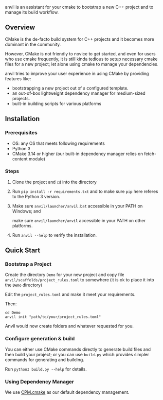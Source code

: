anvil is an assistant for your cmake to bootstrap a new C++ project and to manage its build workflow.

## Overview

CMake is the de-facto build system for C++ projects and it becomes more dominant in the community.

However, CMake is not friendly to novice to get started, and even for users who use cmake frequently, it is still kinda tedious to setup necessary cmake files for a new project; let alone using cmake to manage your dependencies.

anvil tries to improve your user experience in using CMake by providing features like:

- bootstrapping a new project out of a configured template.
- an out-of-box lightweight dependency manager for medium-sized projects.
- built-in building scripts for various platforms

## Installation

### Prerequisites

- OS: any OS that meets following requirements
- Python 3
- CMake 3.14 or higher (our built-in dependency manager relies on fetch-content module)

### Steps

1. Clone the project and `cd` into the directory

2. Run `pip install -r requirements.txt`
  and to make sure `pip` here referes to the Python 3 version.

3. Make sure `anvil/launcher/anvil.bat` accessible in your PATH on Windows; and

   make sure `anvil/launcher/anvil` accessible in your PATH on other platforms.

4. Run `anvil --help` to verify the installation.


## Quick Start

### Bootstrap a Project

Create the directory `Demo` for your new project and copy file `anvil/scaffolds/project_rules.toml` to somewhere (it is ok to place it into the `Demo` directory)

Edit the `project_rules.toml` and make it meet your requirements.

Then:

```shell
cd Demo
anvil init "path/to/your/project_rules.toml"
```

Anvil would now create folders and whatever requested for you.

### Configure generation & build

You can either use CMake commands directly to generate build files and then build your project; or you can use `build.py` which provides simpler commands for generating and building.

Run `python3 build.py --help` for details.

### Using Dependency Manager

We use [CPM.cmake](https://github.com/TheLartians/CPM.cmake) as our default dependency management.
